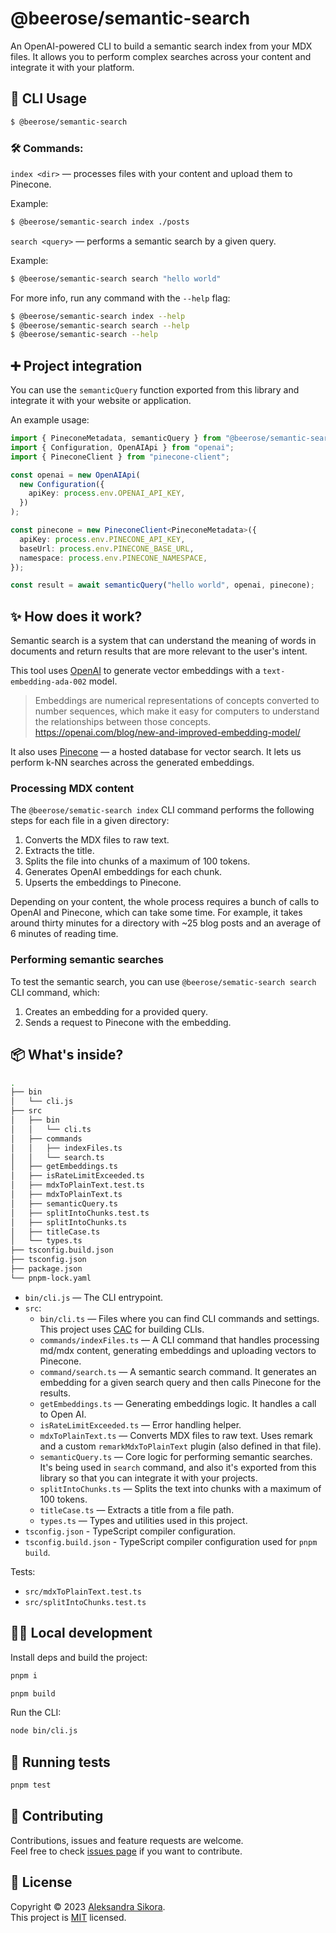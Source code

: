# @beerose/semantic-search

An OpenAI-powered CLI to build a semantic search index from your MDX files. It
allows you to perform complex searches across your content and integrate it with
your platform.

## 🚀 CLI Usage

```sh
$ @beerose/semantic-search
```

### 🛠 Commands:

`index <dir>` — processes files with your content and upload them to Pinecone.

Example:

```sh
$ @beerose/semantic-search index ./posts
```

`search <query>` — performs a semantic search by a given query.

Example:

```sh
$ @beerose/semantic-search search "hello world"
```

For more info, run any command with the `--help` flag:

```sh
$ @beerose/semantic-search index --help
$ @beerose/semantic-search search --help
$ @beerose/semantic-search --help
```

## ➕ Project integration

You can use the `semanticQuery` function exported from this library and
integrate it with your website or application.

An example usage:

```ts
import { PineconeMetadata, semanticQuery } from "@beerose/semantic-search";
import { Configuration, OpenAIApi } from "openai";
import { PineconeClient } from "pinecone-client";

const openai = new OpenAIApi(
  new Configuration({
    apiKey: process.env.OPENAI_API_KEY,
  })
);

const pinecone = new PineconeClient<PineconeMetadata>({
  apiKey: process.env.PINECONE_API_KEY,
  baseUrl: process.env.PINECONE_BASE_URL,
  namespace: process.env.PINECONE_NAMESPACE,
});

const result = await semanticQuery("hello world", openai, pinecone);
```

## ✨ How does it work?

Semantic search is a system that can understand the meaning of words in
documents and return results that are more relevant to the user's intent.

This tool uses [OpenAI](https://openai.com/) to generate vector embeddings with
a `text-embedding-ada-002` model.

> Embeddings are numerical representations of concepts converted to number
> sequences, which make it easy for computers to understand the relationships
> between those concepts.
> https://openai.com/blog/new-and-improved-embedding-model/

It also uses [Pinecone](https://pinecone.io/) — a hosted database for vector
search. It lets us perform k-NN searches across the generated embeddings.

### Processing MDX content

The `@beerose/sematic-search index` CLI command performs the following steps for
each file in a given directory:

1.  Converts the MDX files to raw text.
2.  Extracts the title.
3.  Splits the file into chunks of a maximum of 100 tokens.
4.  Generates OpenAI embeddings for each chunk.
5.  Upserts the embeddings to Pinecone.

Depending on your content, the whole process requires a bunch of calls to OpenAI
and Pinecone, which can take some time. For example, it takes around thirty
minutes for a directory with ~25 blog posts and an average of 6 minutes of
reading time.

### Performing semantic searches

To test the semantic search, you can use `@beerose/sematic-search search` CLI
command, which:

1. Creates an embedding for a provided query.
2. Sends a request to Pinecone with the embedding.

## 📦 What's inside?

```sh
.
├── bin
│   └── cli.js
├── src
│   ├── bin
│   │   └── cli.ts
│   ├── commands
│   │   ├── indexFiles.ts
│   │   └── search.ts
│   ├── getEmbeddings.ts
│   ├── isRateLimitExceeded.ts
│   ├── mdxToPlainText.test.ts
│   ├── mdxToPlainText.ts
│   ├── semanticQuery.ts
│   ├── splitIntoChunks.test.ts
│   ├── splitIntoChunks.ts
│   ├── titleCase.ts
│   └── types.ts
├── tsconfig.build.json
├── tsconfig.json
├── package.json
└── pnpm-lock.yaml
```

- `bin/cli.js` — The CLI entrypoint.
- `src`:
  - `bin/cli.ts` — Files where you can find CLI commands and settings. This
    project uses [CAC](https://github.com/cacjs/cac) for building CLIs.
  - `commands/indexFiles.ts` — A CLI command that handles processing md/mdx
    content, generating embeddings and uploading vectors to Pinecone.
  - `command/search.ts` — A semantic search command. It generates an embedding
    for a given search query and then calls Pinecone for the results.
  - `getEmbeddings.ts` — Generating embeddings logic. It handles a call to Open
    AI.
  - `isRateLimitExceeded.ts` — Error handling helper.
  - `mdxToPlainText.ts` — Converts MDX files to raw text. Uses remark and a
    custom `remarkMdxToPlainText` plugin (also defined in that file).
  - `semanticQuery.ts` — Core logic for performing semantic searches. It's being
    used in `search` command, and also it's exported from this library so that
    you can integrate it with your projects.
  - `splitIntoChunks.ts` — Splits the text into chunks with a maximum of 100
    tokens.
  - `titleCase.ts` — Extracts a title from a file path.
  - `types.ts` — Types and utilities used in this project.
- `tsconfig.json` - TypeScript compiler configuration.
- `tsconfig.build.json` - TypeScript compiler configuration used for
  `pnpm build`.

Tests:

- `src/mdxToPlainText.test.ts`
- `src/splitIntoChunks.test.ts`

## 👩‍💻 Local development

Install deps and build the project:

```sh
pnpm i

pnpm build
```

Run the CLI:

```sh
node bin/cli.js
```

## 🧪 Running tests

```sh
pnpm test
```

## 🤝 Contributing

Contributions, issues and feature requests are welcome.<br /> Feel free to check
[issues page](https://github.com/beerose/semantic-search/issues) if you want to
contribute.<br />

## 📝 License

Copyright © 2023 [Aleksandra Sikora](https://github.com/beerose).<br /> This
project is [MIT](https://github.com/beerose/semantic-search/blob/master/LICENSE)
licensed.
